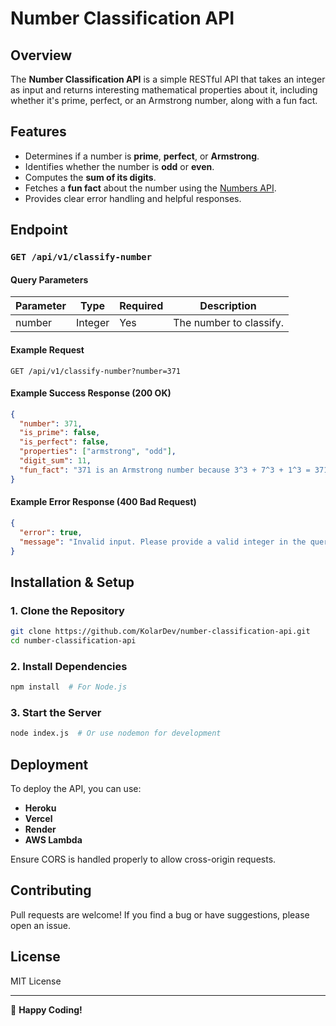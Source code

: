 # Number Classification API

## Overview

The **Number Classification API** is a simple RESTful API that takes an integer as input and returns interesting mathematical properties about it, including whether it's prime, perfect, or an Armstrong number, along with a fun fact.

## Features

- Determines if a number is **prime**, **perfect**, or **Armstrong**.
- Identifies whether the number is **odd** or **even**.
- Computes the **sum of its digits**.
- Fetches a **fun fact** about the number using the [Numbers API](http://numbersapi.com/).
- Provides clear error handling and helpful responses.

## Endpoint

### `GET /api/v1/classify-number`

#### Query Parameters

| Parameter | Type    | Required | Description             |
| --------- | ------- | -------- | ----------------------- |
| number    | Integer | Yes      | The number to classify. |

#### Example Request

```
GET /api/v1/classify-number?number=371
```

#### Example Success Response (200 OK)

```json
{
  "number": 371,
  "is_prime": false,
  "is_perfect": false,
  "properties": ["armstrong", "odd"],
  "digit_sum": 11,
  "fun_fact": "371 is an Armstrong number because 3^3 + 7^3 + 1^3 = 371"
}
```

#### Example Error Response (400 Bad Request)

```json
{
  "error": true,
  "message": "Invalid input. Please provide a valid integer in the query parameter. Example: /api/v1/classify-number?number=371"
}
```

## Installation & Setup

### 1. Clone the Repository

```sh
git clone https://github.com/KolarDev/number-classification-api.git
cd number-classification-api
```

### 2. Install Dependencies

```sh
npm install  # For Node.js
```

### 3. Start the Server

```sh
node index.js  # Or use nodemon for development
```

## Deployment

To deploy the API, you can use:

- **Heroku**
- **Vercel**
- **Render**
- **AWS Lambda**

Ensure CORS is handled properly to allow cross-origin requests.

## Contributing

Pull requests are welcome! If you find a bug or have suggestions, please open an issue.

## License

MIT License

---

🚀 **Happy Coding!**
